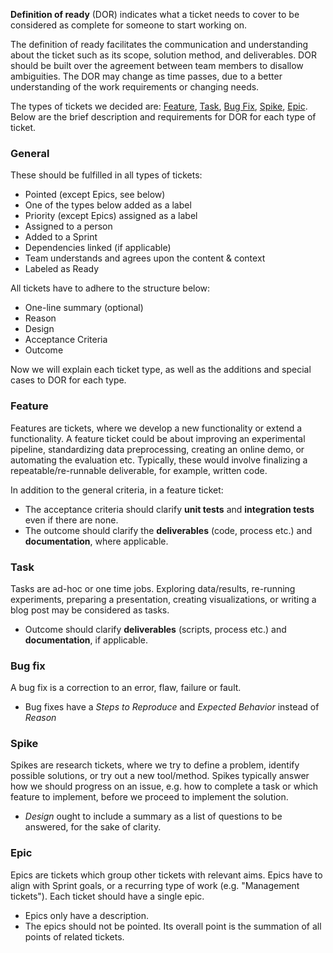 __Definition of ready__ (DOR) indicates what a ticket needs to cover to be considered as complete for someone to start working on. 

The definition of ready facilitates the communication and understanding about the ticket such as its scope, solution method, and deliverables. DOR should be built over the agreement between team members to disallow ambiguities. The DOR may change as time passes, due to a better understanding of the work requirements or changing needs. 

The types of tickets we decided are: [Feature](#feature), [Task](#task), [Bug Fix](#bug-fix), [Spike](#spike), [Epic](#epic). Below are the brief description and requirements for DOR for each type of ticket.

### General

These should be fulfilled in all types of tickets:

* Pointed (except Epics, see below)
* One of the types below added as a label
* Priority (except Epics) assigned as a label
* Assigned to a person
* Added to a Sprint
* Dependencies linked (if applicable)
* Team understands and agrees upon the content & context
* Labeled as Ready

All tickets have to adhere to the structure below:

* One-line summary (optional)
* Reason
* Design
* Acceptance Criteria
* Outcome

Now we will explain each ticket type, as well as the additions and special cases to DOR for each type.

### Feature
Features are tickets, where we develop a new functionality or extend a functionality. A feature ticket could be about improving an experimental pipeline, standardizing data preprocessing, creating an online demo, or automating the evaluation etc. Typically, these would involve finalizing a repeatable/re-runnable deliverable, for example, written code.

In addition to the general criteria, in a feature ticket:

* The acceptance criteria should clarify __unit tests__ and __integration tests__ even if there are none.
* The outcome should clarify the __deliverables__ (code, process etc.) and __documentation__, where applicable.

### Task
Tasks are ad-hoc or one time jobs. Exploring data/results, re-running experiments, preparing a presentation, creating visualizations, or writing a blog post may be considered as tasks.

* Outcome should clarify __deliverables__ (scripts, process etc.) and __documentation__, if applicable.

### Bug fix
A bug fix is a correction to an error, flaw, failure or fault.

* Bug fixes have a _Steps to Reproduce_ and _Expected Behavior_ instead of _Reason_

### Spike
Spikes are research tickets, where we try to define a problem, identify possible solutions, or try out a new tool/method. Spikes typically answer how we should progress on an issue, e.g. how to complete a task or which feature to implement, before we proceed to implement the solution.

* _Design_ ought to include a summary as a list of questions to be answered, for the sake of clarity.

### Epic
Epics are tickets which group other tickets with relevant aims. Epics have to align with Sprint goals, or a recurring type of work (e.g. "Management tickets"). Each ticket should have a single epic.

* Epics only have a description.
* The epics should not be pointed. Its overall point is the summation of all points of related tickets.
